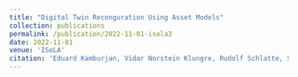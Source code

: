 ```yaml
---
title: "Digital Twin Reconguration Using Asset Models"
collection: publications
permalink: /publication/2022-11-01-isola3
date: 2022-11-01
venue: 'ISoLA'
citation: 'Eduard Kamburjan, Vidar Norstein Klungre, Rudolf Schlatte, Silvia Lizeth Tarifa Tapia, David Cameron, Einar Broch Johnsen. (2022). ISoLA, accepted for publication'
---
```



